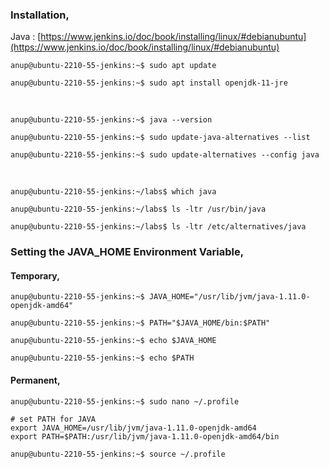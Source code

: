 ### Installation,

Java : [https://www.jenkins.io/doc/book/installing/linux/#debianubuntu](https://www.jenkins.io/doc/book/installing/linux/#debianubuntu)

`anup@ubuntu-2210-55-jenkins:~$ sudo apt update`  

`anup@ubuntu-2210-55-jenkins:~$ sudo apt install openjdk-11-jre`

<br>  

`anup@ubuntu-2210-55-jenkins:~$ java --version`  

`anup@ubuntu-2210-55-jenkins:~$ sudo update-java-alternatives --list`  

`anup@ubuntu-2210-55-jenkins:~$ sudo update-alternatives --config java`

<br>

`anup@ubuntu-2210-55-jenkins:~/labs$ which java` 

`anup@ubuntu-2210-55-jenkins:~/labs$ ls -ltr /usr/bin/java`  

`anup@ubuntu-2210-55-jenkins:~/labs$ ls -ltr /etc/alternatives/java`

### Setting the JAVA_HOME Environment Variable,

#### Temporary,

`anup@ubuntu-2210-55-jenkins:~$ JAVA_HOME="/usr/lib/jvm/java-1.11.0-openjdk-amd64"`  

`anup@ubuntu-2210-55-jenkins:~$ PATH="$JAVA_HOME/bin:$PATH"`  

`anup@ubuntu-2210-55-jenkins:~$ echo $JAVA_HOME`  

`anup@ubuntu-2210-55-jenkins:~$ echo $PATH`

#### Permanent,

`anup@ubuntu-2210-55-jenkins:~$ sudo nano ~/.profile`

```
# set PATH for JAVA
export JAVA_HOME=/usr/lib/jvm/java-1.11.0-openjdk-amd64 
export PATH=$PATH:/usr/lib/jvm/java-1.11.0-openjdk-amd64/bin
```

`anup@ubuntu-2210-55-jenkins:~$ source ~/.profile`

<br>
